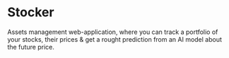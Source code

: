 # Stocker

Assets management web-application, where you can track a portfolio of your stocks, their prices & get a rought prediction from an AI model about the future price.
